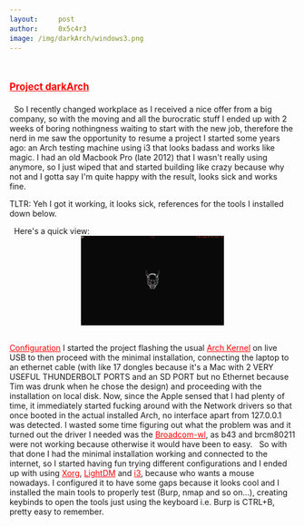 ```yaml
---
layout:     post
author:     0x5c4r3
image: /img/darkArch/windows3.png
---
```

# <span style="color:red;font-size:17px;"><ins><b>Project darkArch</b></ins></span>

&nbsp;
So I recently changed workplace as I received a nice offer from a big company, so with the moving and all the burocratic stuff I ended up with 2 weeks of boring nothingness waiting to start with the new job, therefore the nerd in me saw the opportunity to resume a project I started some years ago: an Arch testing machine using i3 that looks badass and works like magic.
I had an old Macbook Pro (late 2012) that I wasn't really using anymore, so I just wiped that and started building like crazy because why not and I gotta say I'm quite happy with the result, looks sick and works fine. 

TLTR: Yeh I got it working, it looks sick, references for the tools I installed down below.

&nbsp;
Here's a quick view:
&nbsp;
<img src="/img/darkArch/desktop.png" style="width:50%;height:50%;display:block;margin-left:auto;margin-right:auto;" alt="Desktop_Pic">
&nbsp;

<ins style="color:red;">Configuration</ins>
I started the project flashing the usual <a href="https://archlinux.org/download/" style="color:red;">Arch Kernel</a> on live USB to then proceed with the minimal installation, connecting the laptop to an ethernet cable (with like 17 dongles because it's a Mac with 2 VERY USEFUL THUNDERBOLT PORTS and an SD PORT but no Ethernet because Tim was drunk when he chose the design) and proceeding with the installation on local disk. Now, since the Apple sensed that I had plenty of time, it immediately started fucking around with the Network drivers so that once booted in the actual installed Arch, no interface apart from 127.0.0.1 was detected. I wasted some time figuring out what the problem was and it turned out the driver I needed was the <a href="https://wiki.archlinux.org/title/broadcom_wireless" style="color:red;">Broadcom-wl</a>, as b43 and brcm80211 were not working because otherwise it would have been to easy.
&nbsp;
So with that done I had the minimal installation working and connected to the internet, so I started having fun trying different configurations and I ended up with using <a href="https://wiki.archlinux.org/title/xorg" style="color:red;">Xorg</a>, <a href="https://wiki.archlinux.org/title/LightDM" style="color:red;">LightDM</a> and <a href="https://i3wm.org/" style="color:red;">i3</a>, because who wants a mouse nowadays. I configured it to have some gaps because it looks cool and I installed the main tools to properly test (Burp, nmap and so on...), creating keybinds to open the tools just using the keyboard i.e. Burp is CTRL+B, pretty easy to remember.
&nbsp;

